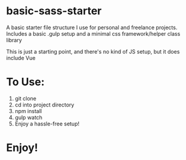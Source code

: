 # basic-sass-starter

<p>
A basic starter file structure I use for personal and freelance projects. Includes a basic .gulp setup and a minimal css framework/helper class library
</p>

<p>
This is just a starting point, and there's no kind of JS setup, but it does include Vue
</p>

<h1> To Use: </h1>

<ol>
<li>git clone</li>
<li>cd into project directory</li>
<li>npm install</li>
<li>gulp watch</li>
<li> Enjoy a hassle-free setup! </li>
</ol>

<h1> Enjoy! </h1>
